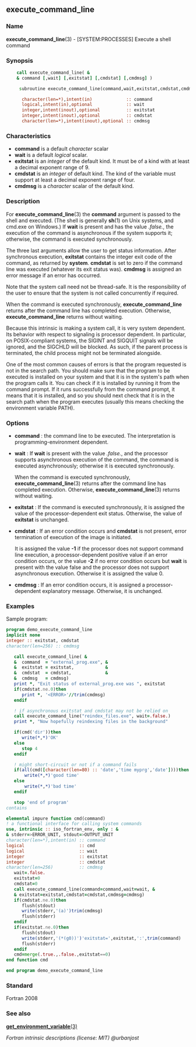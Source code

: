 ## execute_command_line

### **Name**

**execute_command_line**(3) - \[SYSTEM:PROCESSES\] Execute a shell command

### **Synopsis**
```fortran
    call execute_command_line( &
    & command [,wait] [,exitstat] [,cmdstat] [,cmdmsg] )
```
```fortran
     subroutine execute_command_line(command,wait,exitstat,cmdstat,cmdmsg)

      character(len=*),intent(in)             :: command
      logical,intent(in),optional             :: wait
      integer,intent(inout),optional          :: exitstat
      integer,intent(inout),optional          :: cmdstat
      character(len=*),intent(inout),optional :: cmdmsg
```
### **Characteristics**
 - **command** is a default _character_ scalar
 - **wait** is a default _logical_ scalar. 
 - **exitstat** is an _integer_ of the default kind.
   It must be of a kind with at least a decimal exponent range of 9.
 - **cmdstat** is an _integer_ of default kind. The kind of the variable
   must support at least a decimal exponent range of four.
 - **cmdmsg** is a _character_ scalar of the default kind.

### **Description**

  For **execute_command_line**(3) the **command** argument is passed
  to the shell and executed. (The shell is generally **sh**(1) on Unix
  systems, and cmd.exe on Windows.) If **wait** is present and has the
  value _.false._, the execution of the command is asynchronous if the
  system supports it; otherwise, the command is executed synchronously.

  The three last arguments allow the user to get status information. After
  synchronous execution, **exitstat** contains the integer exit code of
  the command, as returned by **system**. **cmdstat** is set to zero if
  the command line was executed (whatever its exit status was). **cmdmsg**
  is assigned an error message if an error has occurred.

  Note that the system call need not be thread-safe. It is the
  responsibility of the user to ensure that the system is not called
  concurrently if required.

  When the command is executed synchronously, **execute_command_line**
  returns after the command line has completed execution. Otherwise,
  **execute_command_line** returns without waiting.

  Because this intrinsic is making a system call, it is very system
  dependent. Its behavior with respect to signaling is processor
  dependent. In particular, on POSIX-compliant systems, the SIGINT and
  SIGQUIT signals will be ignored, and the SIGCHLD will be blocked. As
  such, if the parent process is terminated, the child process might
  not be terminated alongside.

  One of the most common causes of errors is that the program requested
  is not in the search path. You should make sure that the program to be
  executed is installed on your system and that it is in the system's
  path when the program calls it. You can check if it is installed by
  running it from the command prompt. If it runs successfully from the
  command prompt, it means that it is installed, and so you should
  next check that it is in the search path when the program executes
  (usually this means checking the environment variable PATH).

### **Options**

- **command**
  : the command line to be executed. The interpretation is
  programming-environment dependent.

- **wait**
  : If **wait** is present with the
  value _.false._, and the processor supports asynchronous execution of
  the command, the command is executed asynchronously; otherwise it is
  executed synchronously.

  When the command is executed synchronously, **execute_command_line**(3)
  returns after the command line has completed execution. Otherwise,
  **execute_command_line**(3) returns without waiting.

- **exitstat**
  : If the command is executed synchronously, it is assigned the value
  of the processor-dependent exit status. Otherwise, the value of
  **exitstat** is unchanged.

- **cmdstat**
  : If an error condition occurs and **cmdstat** is not present, error
  termination of execution of the image is initiated.

  It is assigned the value **-1** if the processor does not support
  command line execution, a processor-dependent positive value if an
  error condition occurs, or the value **-2** if no error condition
  occurs but **wait** is present with the value false and the processor
  does not support asynchronous execution. Otherwise it is assigned
  the value 0.

- **cmdmsg**
  : If an error condition occurs, it is assigned a processor-dependent
  explanatory message. Otherwise, it is unchanged.

### **Examples**

Sample program:
```fortran
program demo_execute_command_line
implicit none
integer :: exitstat, cmdstat
character(len=256) :: cmdmsg

   call execute_command_line( &
   &  command  = "external_prog.exe", &  
   &  exitstat = exitstat,            &
   &  cmdstat  = cmdstat,             &
   &  cmdmsg   = cmdmsg)                
   print *, "Exit status of external_prog.exe was ", exitstat
   if(cmdstat.ne.0)then
      print *, '<ERROR>'//trim(cmdmsg)
   endif

   ! if asynchronous exitstat and cmdstat may not be relied on
   call execute_command_line("reindex_files.exe", wait=.false.)
   print *, "Now hopefully reindexing files in the background"

   if(cmd('dir'))then
      write(*,*)'OK'
   else
      stop 4
   endif

   ! might short-circuit or not if a command fails
   if(all(cmd([character(len=80) :: 'date','time myprg','date'])))then
       write(*,*)'good time'
   else
       write(*,*)'bad time'
   endif

   stop 'end of program'
contains

elemental impure function cmd(command)
! a functional interface for calling system commands
use, intrinsic :: iso_fortran_env, only : &
& stderr=>ERROR_UNIT, stdout=>OUTPUT_UNIT
character(len=*),intent(in) :: command
logical                     :: cmd
logical                     :: wait
integer                     :: exitstat
integer                     :: cmdstat
character(len=256)          :: cmdmsg
   wait=.false.
   exitstat=0
   cmdstat=0
   call execute_command_line(command=command,wait=wait, &
   & exitstat=exitstat,cmdstat=cmdstat,cmdmsg=cmdmsg)
   if(cmdstat.ne.0)then
      flush(stdout)
      write(stderr,'(a)')trim(cmdmsg)
      flush(stderr)
   endif
   if(exitstat.ne.0)then
      flush(stdout)
      write(stderr,'(*(g0))')'exitstat=',exitstat,':',trim(command)
      flush(stderr)
   endif
   cmd=merge(.true.,.false.,exitstat==0)
end function cmd

end program demo_execute_command_line
```
### **Standard**

Fortran 2008

### **See also**

[**get_environment_variable**(3)](#get_environment_variable)

 _Fortran intrinsic descriptions (license: MIT) \@urbanjost_
